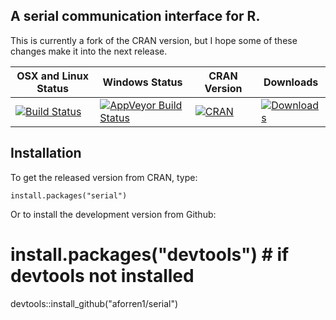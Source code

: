 ## A serial communication interface for R.

This is currently a fork of the CRAN version, but I hope some of these changes make it into the next release.

| OSX and Linux Status | Windows Status | CRAN Version | Downloads|
|-----------------------|----------------|--------------|---------|
|[![Build Status](https://travis-ci.org/aforren1/serial.svg)](https://travis-ci.org/aforren1/serial)|[![AppVeyor Build Status](https://ci.appveyor.com/api/projects/status/github/aforren1/serial?branch=master&svg=true)](https://ci.appveyor.com/project/aforren1/serial)|[![CRAN](http://www.r-pkg.org/badges/version/serial)](http://cran.rstudio.com/package=serial)|[![Downloads](http://cranlogs.r-pkg.org/badges/serial?color=brightgreen)](http://www.r-pkg.org/pkg/serial)|


## Installation

To get the released version from CRAN, type:

    install.packages("serial")

Or to install the development version from Github:

# install.packages("devtools") # if devtools not installed
devtools::install_github("aforren1/serial")